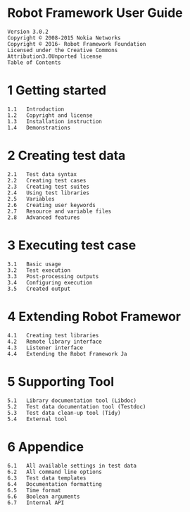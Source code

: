 # Robot Framework User Guide
    Version 3.0.2
    Copyright © 2008-2015 Nokia Networks
    Copyright © 2016- Robot Framework Foundation
    Licensed under the Creative Commons
    Attribution3.0Unported license
    Table of Contents

# 1   Getting started
	1.1   Introduction
	1.2   Copyright and license
	1.3   Installation instruction
	1.4   Demonstrations
# 2   Creating test data
	2.1   Test data syntax
	2.2   Creating test cases
	2.3   Creating test suites
	2.4   Using test libraries
	2.5   Variables
	2.6   Creating user keywords
	2.7   Resource and variable files
	2.8   Advanced features
# 3   Executing test case
	3.1   Basic usage
	3.2   Test execution
	3.3   Post-processing outputs
	3.4   Configuring execution
	3.5   Created output
# 4   Extending Robot Framewor
	4.1   Creating test libraries
	4.2   Remote library interface
	4.3   Listener interface
	4.4   Extending the Robot Framework Ja
# 5   Supporting Tool
	5.1   Library documentation tool (Libdoc)
	5.2   Test data documentation tool (Testdoc)
	5.3   Test data clean-up tool (Tidy)
	5.4   External tool
# 6   Appendice
	6.1   All available settings in test data
	6.2   All command line options
	6.3   Test data templates
	6.4   Documentation formatting
	6.5   Time format
	6.6   Boolean arguments
	6.7   Internal API